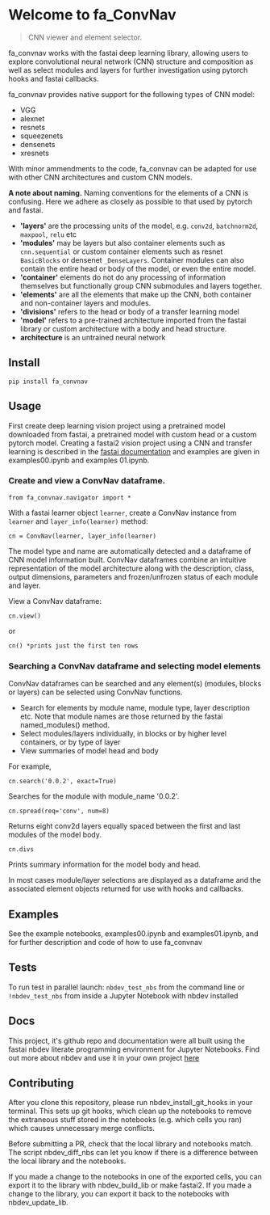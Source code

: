 # Welcome to fa_ConvNav
> CNN viewer and element selector.


fa_convnav works with the fastai deep learning library, allowing users to explore convolutional neural network (CNN)  structure and composition as well as select modules and layers for further investigation using pytorch hooks and fastai callbacks.  

fa_convnav provides native support for the following types of CNN model: 

* VGG
* alexnet
* resnets
* squeezenets
* densenets
* xresnets

With minor ammendments to the code, fa_convnav can be adapted for use with other CNN architectures and custom CNN models.

**A note about naming.** Naming conventions for the elements of a CNN is confusing. Here we adhere as closely as possible to that used by pytorch and fastai. 


*   **'layers'** are the processing units of the model, e.g. `conv2d`, `batchnorm2d`, `maxpool`, `relu` etc
*   **'modules'** may be layers but also container elements such as `cnn.sequential` or custom container elements such as resnet `BasicBlocks` or densenet `_DenseLayers`. Container modules can also contain the entire head or body of the model, or even the entire model.
*   **'container'** elements do not do any processing of information themselves but functionally group CNN submodules and layers together.
*   **'elements'** are all the elements that make up the CNN, both container and non-container layers and modules.
*  **'divisions'** refers to the head or body of a transfer learning model
*  **'model'** refers to a pre-trained architecture imported from the fastai library or custom architecture with a body and head structure. 
*  **architecture** is an untrained neural network


## Install


```
pip install fa_convnav
```


## Usage



First create deep learning vision project using a pretrained model downloaded from fastai, a pretrained model with custom head or a custom pytorch model. Creating a fastai2 vision project using a CNN and transfer learning is described in the [fastai documentation](https://dev.fast.ai/) and examples are given in examples00.ipynb and examples 01.ipynb. 

### Create and view a ConvNav dataframe.

```
from fa_convnav.navigator import *
```

With a fastai learner object `learner`, create a ConvNav instance from `learner` and `layer_info(learner)` method:

```
cn = ConvNav(learner, layer_info(learner)
```

The model type and name are automatically detected and a dataframe of CNN model information built. ConvNav dataframes combine an intuitive representation of the model architecture along with the description, class, output dimensions, parameters and frozen/unfrozen status of each module and layer.

View a ConvNav dataframe:

```
cn.view()
```

or 

```
cn() *prints just the first ten rows
```  

### Searching a ConvNav dataframe and selecting model elements

ConvNav dataframes can be searched and any element(s) (modules, blocks or layers) can be selected using ConvNav functions. 

*   Search for elements by module name, module type, layer description etc. Note that module names are those returned by the fastai named_modules() method. 
*   Select modules/layers individually, in blocks or by higher level containers, or by type of layer
*   View summaries of model head and body 

For example, 

```
cn.search('0.0.2', exact=True)
```

Searches for the module with module_name '0.0.2'. 

```
cn.spread(req='conv', num=8)
```

Returns eight conv2d layers equally spaced between the first and last modules of the model body.

```
cn.divs
```

Prints summary information for the model body and head. 

In most cases module/layer selections are displayed as a dataframe and the associated element objects returned for use with hooks and callbacks. 

## Examples


See the example notebooks, examples00.ipynb and examples01.ipynb, and for further description and code of how to use fa_convnav 

## Tests

To run test in parallel launch:
`nbdev_test_nbs` from the command line 
or
`!nbdev_test_nbs` from inside a Jupyter Notebook with nbdev installed

## Docs

This project, it's github repo and documentation were all built using the fastai nbdev literate programming environment for Jupyter Notebooks. Find out more about nbdev and use it in your own project [here](https://github.com/fastai/nbdev)

## Contributing

After you clone this repository, please run nbdev_install_git_hooks in your terminal. This sets up git hooks, which clean up the notebooks to remove the extraneous stuff stored in the notebooks (e.g. which cells you ran) which causes unnecessary merge conflicts.

Before submitting a PR, check that the local library and notebooks match. The script nbdev_diff_nbs can let you know if there is a difference between the local library and the notebooks.

If you made a change to the notebooks in one of the exported cells, you can export it to the library with nbdev_build_lib or make fastai2.
If you made a change to the library, you can export it back to the notebooks with nbdev_update_lib.
